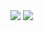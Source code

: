 <img src="https://capsule-render.vercel.app/api?type=waving&color=gradient&height=200&text=Hi,%20folks%🫡"/>
<img src="https://capsule-render.vercel.app/api?typtransparent&text=My%name%is%Anton"/>
